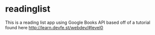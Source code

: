 # readinglist

This is a reading list app using Google Books API based off of a tutorial found here http://learn.devfe.st/webdev/#level0 
